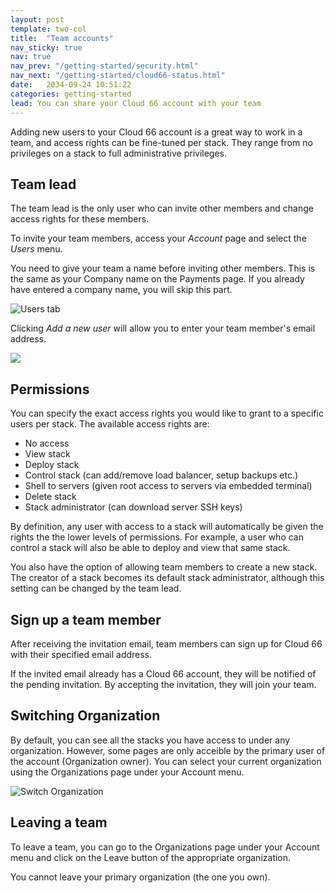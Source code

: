 ```yaml
---
layout: post
template: two-col
title:  "Team accounts"
nav_sticky: true
nav: true
nav_prev: "/getting-started/security.html"
nav_next: "/getting-started/cloud66-status.html"
date:   2034-09-24 10:51:22
categories: getting-started
lead: You can share your Cloud 66 account with your team
---
```


Adding new users to your Cloud 66 account is a great way to work in a team, and access rights can be fine-tuned per stack. They range from no privileges on a stack to full administrative privileges.

## Team lead
The team lead is the only user who can invite other members and change access rights for these members.

To invite your team members, access your <i>Account</i> page and select the <i>Users</i> menu. 

You need to give your team a name before inviting other members. This is the same as your Company name on the Payments page. If you already have entered a company name, you will skip this part.

![Users tab](http://cdn.cloud66.com.s3.amazonaws.com/images/help/users_tab.png)

Clicking <i>Add a new user</i> will allow you to enter your team member's email address.

![](http://help.cloud66.com.s3.amazonaws.com/pages/new_user_form.png)

## Permissions

You can specify the exact access rights you would like to grant to a specific users per stack. The available access rights are:

- No access
- View stack
- Deploy stack
- Control stack (can add/remove load balancer, setup backups etc.)
- Shell to servers (given root access to servers via embedded terminal)
- Delete stack
- Stack administrator (can download server SSH keys)

By definition, any user with access to a stack will automatically be given the rights the the lower levels of permissions. For example, a user who can control a stack will also be able to deploy and view that same stack.

You also have the option of allowing team members to create a new stack. The creator of a stack becomes its default stack administrator, although this setting can be changed by the team lead.

## Sign up a team member
After receiving the invitation email, team members can sign up for Cloud 66 with their specified email address. 

If the invited email already has a Cloud 66 account, they will be notified of the pending invitation. By accepting the invitation, they will join your team.

## Switching Organization
By default, you can see all the stacks you have access to under any organization. However, some pages are only acceible by the primary user of the account (Organization owner). You can select your current organization using the Organizations page under your Account menu.

![Switch Organization](http://cdn.cloud66.com/images/help/cloud66_switch_org.png)

## Leaving a team
To leave a team, you can go to the Organizations page under your Account menu and click on the Leave button of the appropriate organization.

You cannot leave your primary organization (the one you own).

